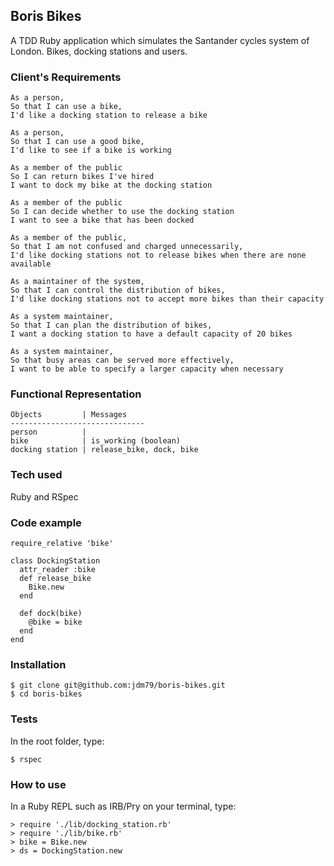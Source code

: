 ## Boris Bikes

A TDD Ruby application which simulates the Santander cycles system of London. Bikes, docking stations and users.



### Client's Requirements

```
As a person,
So that I can use a bike,
I'd like a docking station to release a bike

As a person,
So that I can use a good bike,
I'd like to see if a bike is working

As a member of the public
So I can return bikes I've hired
I want to dock my bike at the docking station

As a member of the public
So I can decide whether to use the docking station
I want to see a bike that has been docked

As a member of the public,
So that I am not confused and charged unnecessarily,
I'd like docking stations not to release bikes when there are none available

As a maintainer of the system,
So that I can control the distribution of bikes,
I'd like docking stations not to accept more bikes than their capacity

As a system maintainer,
So that I can plan the distribution of bikes,
I want a docking station to have a default capacity of 20 bikes

As a system maintainer,
So that busy areas can be served more effectively,
I want to be able to specify a larger capacity when necessary
```

### Functional Representation
```
Objects         | Messages
------------------------------
person          |
bike            | is_working (boolean)
docking station | release_bike, dock, bike
```



### Tech used
Ruby and RSpec



### Code example
```
require_relative 'bike'

class DockingStation
  attr_reader :bike
  def release_bike
    Bike.new
  end

  def dock(bike)
    @bike = bike
  end
end
```



### Installation
```
$ git clone git@github.com:jdm79/boris-bikes.git
$ cd boris-bikes
```



### Tests
In the root folder, type:
```
$ rspec
```

### How to use
In a Ruby REPL such as IRB/Pry on your terminal, type:
```
> require './lib/docking_station.rb'
> require './lib/bike.rb'
> bike = Bike.new
> ds = DockingStation.new
```